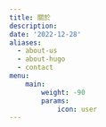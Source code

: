 ```yaml
---
title: 關於
description: 
date: '2022-12-28'
aliases:
  - about-us
  - about-hugo
  - contact
menu:
    main: 
        weight: -90
        params:
            icon: user
---
```


